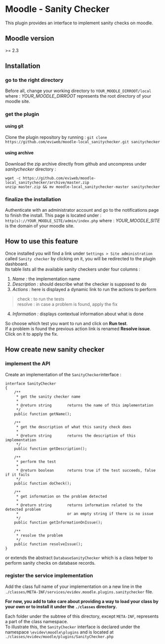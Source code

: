 Moodle - Sanity Checker
=======================
This plugin provides an interface to implement sanity checks on moodle.   
    
Moodle version
--------------
\>= 2.3   
    
Installation
------------
### go to the right directory
Before all, change your working directory to `YOUR_MOODLE_DIRROOT/local` where : 
*YOUR_MOODLE_DIRROOT* represents the root directory of your moodle site.   
    
### get the plugin
#### using git
Clone the plugin repository by running : 
`git clone https://github.com/eviweb/moodle-local_sanitychecker.git sanitychecker`   
    
#### using archive
Download the zip archive directly from github and uncompress under *sanitychecker* directory :    
    
    wget -c https://github.com/eviweb/moodle-local_sanitychecker/archive/master.zip    
    unzip master.zip && mv moodle-local_sanitychecker-master sanitychecker    
     
### finalize the installation
Authenticate with an administrator account and go to the notifications page to 
finish the install. This page is located under :    
`http(s)://YOUR_MOODLE_SITE/admin/index.php` where : 
*YOUR_MOODLE_SITE* is the domain of your moodle site.   
     
How to use this feature
-----------------------
Once installed you will find a link under `Settings > Site administration` called 
`Sanity checker` by clicking on it, you will be redirected to the plugin dashboard.    
Its table lists all the available sanity checkers under four columns :     
    
1.  _Name :_ the implementation name    
2.  _Description :_ should describe what the checker is supposed to do
3.  _Actions :_ here is displayed a dynamic link to run the actions to perform    
>   check : to run the tests    
>   resolve : in case a problem is found, apply the fix    
4.  _Information :_ displays contextual information about what is done    
    
So choose which test you want to run and click on **Run test**.    
If a problem is found the previous action link is renamed **Resolve issue**.   
Click on it to apply the fix.    
     
How create new sanity checker
-----------------------------
### implement the API
Create an implementation of the `SanityChecker`interface :    
    
    interface SanityChecker
    {
        /**
         * get the sanity checker name
         * 
         * @return string       returns the name of this implementation
         */
        public function getName();

        /**
         * get the description of what this sanity check does
         * 
         * @return string       returns the description of this implementation
         */
        public function getDescription();

        /**
         * perform the test
         * 
         * @return boolean      returns true if the test succeeds, false if it fails
         */
        public function doCheck();

        /**
         * get information on the problem detected
         * 
         * @return string       returns information related to the detected problem
         *                      or an empty string if there is no issue
         */
        public function getInformationOnIssue();

        /**
         * resolve the problem
         */
        public function resolveIssue();
    }

or extends the abstract `DatabaseSanityChecker` which is a class helper to perform 
sanity checks on database records.    
     
### register the service implementation
Add the class full name of your implementation on a new line in the 
`./classes/META-INF/services/evidev.moodle.plugins.sanitychecker` file.    
    
**For now, you add to take care about providing a way to load your class by your own
or to install it under the `./classes` directory.**    
    
Each folder under the subtree of this directory, except `META-INF`, represents 
a part of the class namespace.    
To illustrate this, the `SanityChecker` interface is declared under the namespace 
`\evidev\moodle\plugins` and is located at `./classes/evidev/moodle/plugins/SanityChecker.php`
